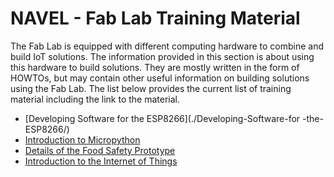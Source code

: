 # NAVEL - Fab Lab Training Material

The Fab Lab is equipped with different computing hardware to combine and build IoT solutions. The information provided in this section is about using this hardware to build solutions. They are mostly written in the form of HOWTOs, but may contain other useful information on building solutions using the Fab Lab. The list below provides the current list of training material including the link to the material.

- [Developing Software for the ESP8266](./Developing-Software-for -the-ESP8266/)
- [Introduction to Micropython](./Introduction-to-Micropython/)
- [Details of the Food Safety Prototype](./Details-of-the-Food-Safety-Prototype/)
- [Introduction to the Internet of Things](./Introduction-to-the-Internet-of-Things/)

